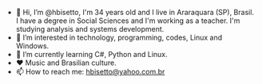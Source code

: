 - 👋 Hi, I’m @hbisetto, I'm 34 years old and I live in Araraquara (SP), Brasil. I have a degree in Social Sciences and I'm working as a teacher. I'm studying analysis and systems development.
- 👀 I’m interested in technology, programming, codes, Linux and Windows.
- 🌱 I’m currently learning C#, Python and Linux.
- ❤️ Music and Brasilian culture.
- 📫 How to reach me: hbisetto@yahoo.com.br

<!---
hbisetto/hbisetto is a ✨ special ✨ repository because its `README.md` (this file) appears on your GitHub profile.
You can click the Preview link to take a look at your changes.
--->
